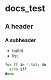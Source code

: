 # docs_test

## A header

### A subheader

* bullet
* list

```bash
for ff in *.txt; do
  echo $ff
done
```
